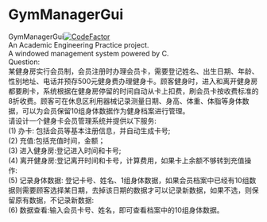 # GymManagerGui
GymManagerGui[![CodeFactor](https://www.codefactor.io/repository/github/moshuid/gymmanagergui/badge)](https://www.codefactor.io/repository/github/moshuid/gymmanagergui)  
An Academic Engineering Practice project.  
A windowed management system powered by C.  
Question:  
某健身房实行会员制，会员注册时办理会员卡，需要登记姓名、出生日期、年龄、性别地址、电话并预存500元健身费办理健身卡。顾客健身时，进入和离开健身房都要刷卡，系统根据在健身房停留的时间自动从卡上扣费，刷会员卡按收费标准的8折收费。顾客可在休息区利用器械记录测量日期、身高、体重、体脂等身体数据，可以为会员保留10组身体数据作为健身档案进行管理。  
请设计一个健身卡会员管理系统并提供以下服务:  
(1) 办卡: 包括会员等基本注册信息，并自动生成卡号;  
(2) 充值:包括充值时间，金额；  
(3) 进入健身房:登记进入时间和卡号;  
(4) 离开健身房:登记离开时间和卡号，计算费用，如果卡上余额不够转到充值操作:  
(5) 记录身体数据: 登记卡号、姓名、1组身体数据，如果会员档案中已经有10组数据则需要顾客选择某日期，去掉该日期的数据才可以记录新数据，如果不选，则保留原有数据，不记录新数据:  
(6) 数据查看:输入会员卡号、姓名，即可查看档案中的10组身体数据。  
